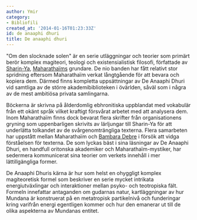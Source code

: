 ```yaml
---
author: Ymir
category:
- Bibliofili
created_at: '2014-01-16T01:23:33Z'
id: de anaaphi dhuri
title: De anaaphi dhuri
---
```

"Om den slocknade solen" är en serie utläggningar och teorier som primärt berör komplex magiteori, teologi och existensialistisk filosofi, författade av [Sharin-Ya], [Maharathaïms] grundare. De nio banden har fått relativt stor spridning eftersom Maharathaïm verkat långtgående för att bevara och kopiera dem. Därmed finns kompletta uppsättningar av De Anaaphi Dhuri vid samtliga av de större akademibiblioteken i övärlden, såväl som i några av de mest ambitiösa privata samlingarna.

Böckerna är skrivna på ålderdomlig ebhronitiska uppblandat med vokabulär från ett okänt språk vilket kraftigt försvårat arbetet med att analysera dem. Inom Maharathaïm finns dock bevarat flera skrifter från organisationens gryning som uppenbarligen skrivits av lärljungar till Sharin-Ya för att underlätta tolkandet av de svårgenomträngliga texterna. Flera samarbeten har uppstått mellan Maharathaïm och [Bambara Debre] i försök att vidga förståelsen för texterna. De som lyckas bäst i sina läsningar av De Anaaphi Dhuri, en handfull oritonska akademiker och Maharathaïm-mystiker, har sedermera kommunicerat sina teorier om verkets innehåll i mer lättillgängliga former.

De Anaaphi Dhuris kärna är hur som helst en ohyggligt komplex magiteoretisk formel som beskriver en serie mycket intrikata energiutväxlingar och interaktioner mellan psyko- och teotropiska fält. Formeln innefattar antaganden om gudarnas natur, kartläggningar av hur Mundana är konstruerat på en metatropisk partikelnivå och funderingar kring varifrån energi egentligen kommer och hur den emanerar ut till de olika aspekterna av Mundanas entitet.

  [Sharin-Ya]: Sharin-Ya
  [Maharathaïms]: Maharathaïm
  [Bambara Debre]: Stora_Universitetet